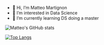 - 👋 Hi, I’m Matteo Martignon
- 👀 I’m interested in Data Science
- 🌱 I’m currently learning DS doing a master
<!--- - 💞️ I’m looking to collaborate on ...
<!--- - 📫 How to reach me ...

<!---
matteo-martignon/matteo-martignon is a ✨ special ✨ repository because its `README.md` (this file) appears on your GitHub profile.
You can click the Preview link to take a look at your changes.
--->
![Matteo's GitHub stats](https://github-readme-stats.vercel.app/api?username=matteo-martignon&show_icons=true&theme=radical)

[![Top Langs](https://github-readme-stats.vercel.app/api/top-langs/?username=matteo-martignon)](https://github.com/matteo-martignon/github-readme-stats)
